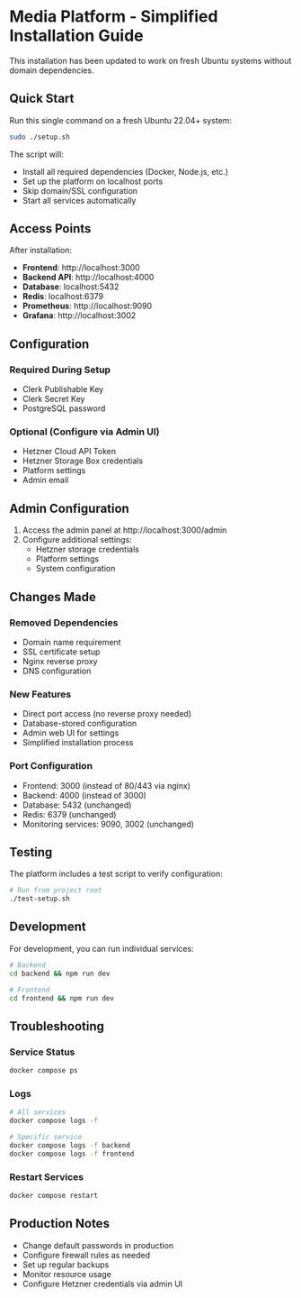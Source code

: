 # Media Platform - Simplified Installation Guide

This installation has been updated to work on fresh Ubuntu systems without domain dependencies.

## Quick Start

Run this single command on a fresh Ubuntu 22.04+ system:

```bash
sudo ./setup.sh
```

The script will:
- Install all required dependencies (Docker, Node.js, etc.)
- Set up the platform on localhost ports
- Skip domain/SSL configuration
- Start all services automatically

## Access Points

After installation:

- **Frontend**: http://localhost:3000
- **Backend API**: http://localhost:4000
- **Database**: localhost:5432
- **Redis**: localhost:6379
- **Prometheus**: http://localhost:9090
- **Grafana**: http://localhost:3002

## Configuration

### Required During Setup
- Clerk Publishable Key
- Clerk Secret Key
- PostgreSQL password

### Optional (Configure via Admin UI)
- Hetzner Cloud API Token
- Hetzner Storage Box credentials
- Platform settings
- Admin email

## Admin Configuration

1. Access the admin panel at http://localhost:3000/admin
2. Configure additional settings:
   - Hetzner storage credentials
   - Platform settings
   - System configuration

## Changes Made

### Removed Dependencies
- Domain name requirement
- SSL certificate setup
- Nginx reverse proxy
- DNS configuration

### New Features
- Direct port access (no reverse proxy needed)
- Database-stored configuration
- Admin web UI for settings
- Simplified installation process

### Port Configuration
- Frontend: 3000 (instead of 80/443 via nginx)
- Backend: 4000 (instead of 3000)
- Database: 5432 (unchanged)
- Redis: 6379 (unchanged)
- Monitoring services: 9090, 3002 (unchanged)

## Testing

The platform includes a test script to verify configuration:

```bash
# Run from project root
./test-setup.sh
```

## Development

For development, you can run individual services:

```bash
# Backend
cd backend && npm run dev

# Frontend  
cd frontend && npm run dev
```

## Troubleshooting

### Service Status
```bash
docker compose ps
```

### Logs
```bash
# All services
docker compose logs -f

# Specific service
docker compose logs -f backend
docker compose logs -f frontend
```

### Restart Services
```bash
docker compose restart
```

## Production Notes

- Change default passwords in production
- Configure firewall rules as needed
- Set up regular backups
- Monitor resource usage
- Configure Hetzner credentials via admin UI